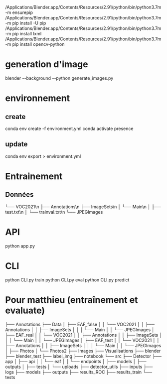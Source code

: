 /Applications/Blender.app/Contents/Resources/2.91/python/bin/python3.7m -m ensurepip
/Applications/Blender.app/Contents/Resources/2.91/python/bin/python3.7m -m pip install -U pip
/Applications/Blender.app/Contents/Resources/2.91/python/bin/python3.7m -m pip install lxml
/Applications/Blender.app/Contents/Resources/2.91/python/bin/python3.7m -m pip install opencv-python


# generation d'image
blender --background --python generate_images.py


# environnement
## create

conda env create -f environment.yml
conda activate presence

## update

conda env export > environment.yml

# Entrainement

## Données

└── VOC2021\n
  ├── Annotations\n
  ├── ImageSets\n
  │ └── Main\n
  │ ├── test.txt\n
  │ └── trainval.txt\n
  └── JPEGImages

# API

python app.py

# CLI

python CLI.py train
python CLI.py eval
python CLI.py predict

# Pour matthieu (entraînement et evaluate)

├── Annotations
├── Data
│   ├── EAF_false
│   │   └── VOC2021
│   │       ├── Annotations
│   │       ├── ImageSets
│   │       │   └── Main
│   │       └── JPEGImages
│   ├── EAF_real
│   │   └── VOC2021
│   │       ├── Annotations
│   │       ├── ImageSets
│   │       │   └── Main
│   │       └── JPEGImages
│   ├── EAF_test
│   │   └── VOC2021
│   │       ├── Annotations
│   │       ├── ImageSets
│   │       │   └── Main
│   │       └── JPEGImages
│   ├── Photos
│   └── Photos2
├── Images
├── Visualisations
├── blender
├── blender_test
├── label_img
├── notebook
└── src
    ├── Detector
    ├── app
    │   ├── api
    │   │   └── eaf
    │   │       └── endpoints
    │   ├── models
    │   ├── outputs
    │   ├── tests
    │   └── uploads
    ├── detector_utils
    ├── inputs
    ├── logs
    ├── models
    ├── outputs
    ├── results_ROC
    ├── results_train
    └── tests